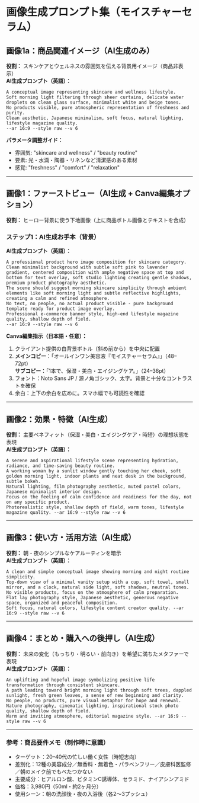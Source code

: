 # 画像生成プロンプト集（モイスチャーセラム）

## 画像1a：商品関連イメージ（AI生成のみ）
**役割：** スキンケアとウェルネスの雰囲気を伝える背景用イメージ（商品非表示）  
**AI生成プロンプト（英語）：**
```
A conceptual image representing skincare and wellness lifestyle. 
Soft morning light filtering through sheer curtains, delicate water droplets on clean glass surface, minimalist white and beige tones. 
No products visible, pure atmospheric representation of freshness and purity. 
Clean aesthetic, Japanese minimalism, soft focus, natural lighting, lifestyle magazine quality. 
--ar 16:9 --style raw --v 6
```
**パラメータ調整ガイド：**
- 雰囲気: "skincare and wellness" / "beauty routine"
- 要素: 光・水滴・陶器・リネンなど清潔感のある素材
- 感覚: "freshness" / "comfort" / "relaxation"

---

## 画像1：ファーストビュー（AI生成 + Canva編集オプション）
**役割：** ヒーロー背景に使う下地画像（上に商品ボトル画像とテキストを合成）

### ステップ1：AI生成お手本（背景）
**AI生成プロンプト（英語）：**
```
A professional product hero image composition for skincare category. 
Clean minimalist background with subtle soft pink to lavender gradient, centered composition with ample negative space at top and bottom for text overlay, soft studio lighting creating gentle shadows, premium product photography aesthetic. 
The scene should suggest morning skincare simplicity through ambient elements like soft morning light and subtle reflective highlights, creating a calm and refined atmosphere. 
No text, no people, no actual product visible - pure background template ready for product image overlay. 
Professional e-commerce banner style, high-end lifestyle magazine quality, shallow depth of field. 
--ar 16:9 --style raw --v 6
```
**Canva編集指示（日本語・任意）：**
1. クライアント提供の白背景ボトル（斜め前から）を中央に配置  
2. **メインコピー**：「オールインワン美容液『モイスチャーセラム』」（48–72pt）  
   **サブコピー**：「1本で、保湿・美白・エイジングケア。」（24–36pt）  
3. フォント：Noto Sans JP / 源ノ角ゴシック、太字。背景と十分なコントラストを確保  
4. 余白：上下の余白を広めに。スマホ幅でも可読性を確認

---

## 画像2：効果・特徴（AI生成）
**役割：** 主要ベネフィット（保湿・美白・エイジングケア・時短）の理想状態を表現  
**AI生成プロンプト（英語）：**
```
A serene and aspirational lifestyle scene representing hydration, radiance, and time-saving beauty routine. 
A working woman by a sunlit window gently touching her cheek, soft golden morning light, indoor plants and neat desk in the background, subtle bokeh. 
Natural lighting, film photography aesthetic, muted pastel colors, Japanese minimalist interior design. 
Focus on the feeling of calm confidence and readiness for the day, not on any specific product. 
Photorealistic style, shallow depth of field, warm tones, lifestyle magazine quality. --ar 16:9 --style raw --v 6
```

---

## 画像3：使い方・活用方法（AI生成）
**役割：** 朝・夜のシンプルなケアルーティンを暗示  
**AI生成プロンプト（英語）：**
```
A clean and simple conceptual image showing morning and night routine simplicity. 
Top-down view of a minimal vanity setup with a cup, soft towel, small mirror, and a clock, natural side light, soft shadows, neutral tones. 
No visible products, focus on the atmosphere of calm preparation. 
Flat lay photography style, Japanese aesthetic, generous negative space, organized and peaceful composition. 
Soft focus, natural colors, lifestyle content creator quality. --ar 16:9 --style raw --v 6
```

---

## 画像4：まとめ・購入への後押し（AI生成）
**役割：** 未来の変化（もっちり・明るい・前向き）を希望に満ちたメタファーで表現  
**AI生成プロンプト（英語）：**
```
An uplifting and hopeful image symbolizing positive life transformation through consistent skincare. 
A path leading toward bright morning light through soft trees, dappled sunlight, fresh green leaves, a sense of new beginning and clarity. 
No people, no products, pure visual metaphor for hope and renewal. 
Nature photography, cinematic lighting, inspirational stock photo quality, shallow depth of field. 
Warm and inviting atmosphere, editorial magazine style. --ar 16:9 --style raw --v 6
```

---

### 参考：商品要件メモ（制作時に意識）
- ターゲット：20–40代の忙しい働く女性（時短志向）
- 差別化：12種の美容成分／無香料・無着色・パラベンフリー／皮膚科医監修／朝のメイク前でもべたつかない
- 主要成分：ヒアルロン酸、ビタミンC誘導体、セラミド、ナイアシンアミド
- 価格：3,980円（50ml・約2ヶ月分）
- 使用シーン：朝の洗顔後・夜の入浴後（各2〜3プッシュ）